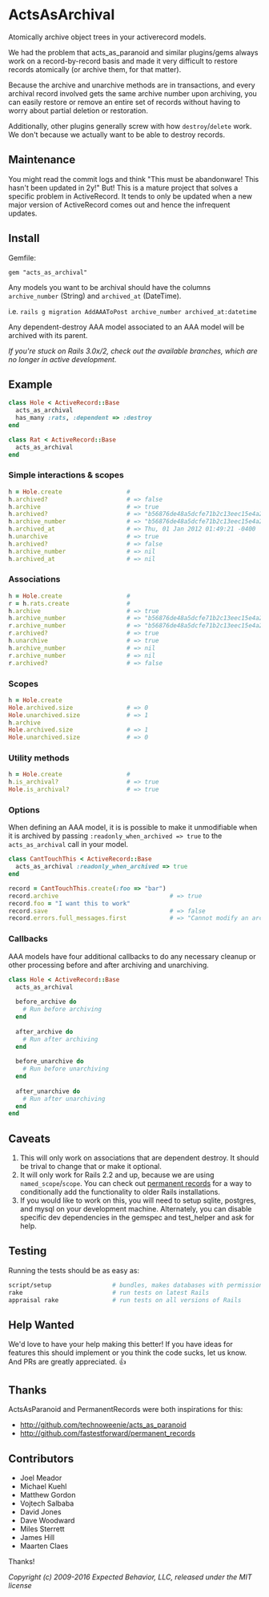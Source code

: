 # ActsAsArchival

Atomically archive object trees in your activerecord models.

We had the problem that acts_as_paranoid and similar plugins/gems
always work on a record-by-record basis and made it very difficult to
restore records atomically (or archive them, for that matter).

Because the archive and unarchive methods are in transactions, and
every archival record involved gets the same archive number upon
archiving, you can easily restore or remove an entire set of records
without having to worry about partial deletion or restoration.

Additionally, other plugins generally screw with how
`destroy`/`delete` work.  We don't because we actually want to be able
to destroy records.

## Maintenance

You might read the commit logs and think "This must be abandonware! This hasn't been updated in 2y!" But! This is a mature project that solves a specific problem in ActiveRecord. It tends to only be updated when a new major version of ActiveRecord comes out and hence the infrequent updates.

## Install

Gemfile:

`gem "acts_as_archival"`

Any models you want to be archival should have the columns `archive_number` (String) and `archived_at` (DateTime).

i.e. `rails g migration AddAAAToPost archive_number archived_at:datetime`

Any dependent-destroy AAA model associated to an AAA model will be archived with its parent.

_If you're stuck on Rails 3.0x/2, check out the available branches, which are no longer in active development._

## Example

``` ruby
class Hole < ActiveRecord::Base
  acts_as_archival
  has_many :rats, :dependent => :destroy
end

class Rat < ActiveRecord::Base
  acts_as_archival
end
```

### Simple interactions & scopes

``` ruby
h = Hole.create                  #
h.archived?                      # => false
h.archive                        # => true
h.archived?                      # => "b56876de48a5dcfe71b2c13eec15e4a2"
h.archive_number                 # => "b56876de48a5dcfe71b2c13eec15e4a2"
h.archived_at                    # => Thu, 01 Jan 2012 01:49:21 -0400
h.unarchive                      # => true
h.archived?                      # => false
h.archive_number                 # => nil
h.archived_at                    # => nil
```

### Associations

``` ruby
h = Hole.create                  #
r = h.rats.create                #
h.archive                        # => true
h.archive_number                 # => "b56876de48a5dcfe71b2c13eec15e4a2"
r.archive_number                 # => "b56876de48a5dcfe71b2c13eec15e4a2"
r.archived?                      # => true
h.unarchive                      # => true
h.archive_number                 # => nil
r.archive_number                 # => nil
r.archived?                      # => false
```

### Scopes

``` ruby
h = Hole.create
Hole.archived.size               # => 0
Hole.unarchived.size             # => 1
h.archive
Hole.archived.size               # => 1
Hole.unarchived.size             # => 0
```

### Utility methods

``` ruby
h = Hole.create                  #
h.is_archival?                   # => true
Hole.is_archival?                # => true
```

### Options

When defining an AAA model, it is is possible to make it unmodifiable
when it is archived by passing `:readonly_when_archived => true` to the
`acts_as_archival` call in your model.

``` ruby
class CantTouchThis < ActiveRecord::Base
  acts_as_archival :readonly_when_archived => true
end

record = CantTouchThis.create(:foo => "bar")
record.archive                               # => true
record.foo = "I want this to work"
record.save                                  # => false
record.errors.full_messages.first            # => "Cannot modify an archived record."
```

### Callbacks

AAA models have four additional callbacks to do any necessary cleanup or other processing before and after archiving and unarchiving.

``` ruby
class Hole < ActiveRecord::Base
  acts_as_archival
  
  before_archive do
    # Run before archiving
  end
  
  after_archive do
    # Run after archiving
  end
  
  before_unarchive do
    # Run before unarchiving
  end
  
  after_unarchive do
    # Run after unarchiving
  end
end
```

## Caveats

1. This will only work on associations that are dependent destroy. It
should be trival to change that or make it optional.
1. It will only work for Rails 2.2 and up, because we are using
`named_scope`/`scope`. You can check out [permanent records](http://github.com/fastestforward/permanent_records) for a way
to conditionally add the functionality to older Rails installations.
1. If you would like to work on this, you will need to setup sqlite, postgres, and mysql on your development machine. Alternately, you can disable specific dev dependencies in the gemspec and test_helper and ask for help.

## Testing

Running the tests should be as easy as:

```  bash
script/setup                 # bundles, makes databases with permissions
rake                         # run tests on latest Rails
appraisal rake               # run tests on all versions of Rails
```

## Help Wanted

We'd love to have your help making this better! If you have ideas for features this should implement or you think the code sucks, let us know. And PRs are greatly appreciated. :+1:

## Thanks

ActsAsParanoid and PermanentRecords were both inspirations for this:

* http://github.com/technoweenie/acts_as_paranoid
* http://github.com/fastestforward/permanent_records

## Contributors

* Joel Meador
* Michael Kuehl
* Matthew Gordon
* Vojtech Salbaba
* David Jones
* Dave Woodward
* Miles Sterrett
* James Hill
* Maarten Claes

Thanks!

*Copyright (c) 2009-2016 Expected Behavior, LLC, released under the MIT license*

